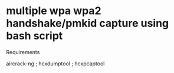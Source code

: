 # multiple wpa wpa2 handshake/pmkid capture using bash script

Requirements

aircrack-ng  ;  hcxdumptool  ;  hcxpcaptool




